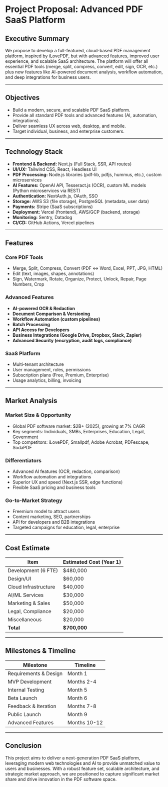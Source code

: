 # Project Proposal: Advanced PDF SaaS Platform

## Executive Summary
We propose to develop a full-featured, cloud-based PDF management platform, inspired by iLovePDF, but with advanced features, improved user experience, and scalable SaaS architecture. The platform will offer all essential PDF tools (merge, split, compress, convert, edit, sign, OCR, etc.) plus new features like AI-powered document analysis, workflow automation, and deep integrations for business users.

---

## Objectives
- Build a modern, secure, and scalable PDF SaaS platform.
- Provide all standard PDF tools and advanced features (AI, automation, integrations).
- Deliver seamless UX across web, desktop, and mobile.
- Target individual, business, and enterprise customers.

---

## Technology Stack
- **Frontend & Backend:** Next.js (Full Stack, SSR, API routes)
- **UI/UX:** Tailwind CSS, React, Headless UI
- **PDF Processing:** Node.js libraries (pdf-lib, pdfjs, hummus, etc.), custom microservices
- **AI Features:** OpenAI API, Tesseract.js (OCR), custom ML models (Python microservices via REST)
- **Authentication:** NextAuth.js, OAuth, SSO
- **Storage:** AWS S3 (file storage), PostgreSQL (metadata, user data)
- **Payments:** Stripe (SaaS subscriptions)
- **Deployment:** Vercel (frontend), AWS/GCP (backend, storage)
- **Monitoring:** Sentry, Datadog
- **CI/CD:** GitHub Actions, Vercel pipelines

---

## Features
### Core PDF Tools
- Merge, Split, Compress, Convert (PDF ↔ Word, Excel, PPT, JPG, HTML)
- Edit (text, images, shapes, annotations)
- Sign, Watermark, Rotate, Organize, Protect, Unlock, Repair, Page Numbers, Crop

### Advanced Features
- **AI-powered OCR & Redaction**
- **Document Comparison & Versioning**
- **Workflow Automation (custom pipelines)**
- **Batch Processing**
- **API Access for Developers**
- **Business Integrations (Google Drive, Dropbox, Slack, Zapier)**
- **Advanced Security (encryption, audit logs, compliance)**

### SaaS Platform
- Multi-tenant architecture
- User management, roles, permissions
- Subscription plans (Free, Premium, Enterprise)
- Usage analytics, billing, invoicing

---

## Market Analysis
### Market Size & Opportunity
- Global PDF software market: $2B+ (2025), growing at 7% CAGR
- Key segments: Individuals, SMBs, Enterprises, Education, Legal, Government
- Top competitors: iLovePDF, Smallpdf, Adobe Acrobat, PDFescape, SodaPDF

### Differentiators
- Advanced AI features (OCR, redaction, comparison)
- Workflow automation and integrations
- Superior UX and speed (Next.js SSR, edge functions)
- Flexible SaaS pricing and business tools

### Go-to-Market Strategy
- Freemium model to attract users
- Content marketing, SEO, partnerships
- API for developers and B2B integrations
- Targeted campaigns for education, legal, enterprise

---

## Cost Estimate
| Item                        | Estimated Cost (Year 1) |
|-----------------------------|-------------------------|
| Development (6 FTE)         | $480,000                |
| Design/UI                   | $60,000                 |
| Cloud Infrastructure        | $40,000                 |
| AI/ML Services              | $30,000                 |
| Marketing & Sales           | $50,000                 |
| Legal, Compliance           | $20,000                 |
| Miscellaneous               | $20,000                 |
| **Total**                   | **$700,000**            |

---

## Milestones & Timeline
| Milestone                | Timeline      |
|--------------------------|--------------|
| Requirements & Design    | Month 1      |
| MVP Development          | Months 2-4   |
| Internal Testing         | Month 5      |
| Beta Launch              | Month 6      |
| Feedback & Iteration     | Months 7-8   |
| Public Launch            | Month 9      |
| Advanced Features        | Months 10-12 |

---

## Conclusion
This project aims to deliver a next-generation PDF SaaS platform, leveraging modern web technologies and AI to provide unmatched value to users and businesses. With a robust feature set, scalable architecture, and strategic market approach, we are positioned to capture significant market share and drive innovation in the PDF software space.
